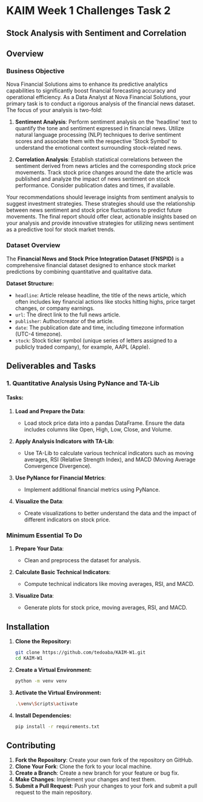 # KAIM Week 1 Challenges Task 2

## Stock Analysis with Sentiment and Correlation

## Overview

### Business Objective

Nova Financial Solutions aims to enhance its predictive analytics capabilities to significantly boost financial forecasting accuracy and operational efficiency. As a Data Analyst at Nova Financial Solutions, your primary task is to conduct a rigorous analysis of the financial news dataset. The focus of your analysis is two-fold:

1. **Sentiment Analysis**: Perform sentiment analysis on the 'headline' text to quantify the tone and sentiment expressed in financial news. Utilize natural language processing (NLP) techniques to derive sentiment scores and associate them with the respective 'Stock Symbol' to understand the emotional context surrounding stock-related news.

2. **Correlation Analysis**: Establish statistical correlations between the sentiment derived from news articles and the corresponding stock price movements. Track stock price changes around the date the article was published and analyze the impact of news sentiment on stock performance. Consider publication dates and times, if available.

Your recommendations should leverage insights from sentiment analysis to suggest investment strategies. These strategies should use the relationship between news sentiment and stock price fluctuations to predict future movements. The final report should offer clear, actionable insights based on your analysis and provide innovative strategies for utilizing news sentiment as a predictive tool for stock market trends.

### Dataset Overview

The **Financial News and Stock Price Integration Dataset (FNSPID)** is a comprehensive financial dataset designed to enhance stock market predictions by combining quantitative and qualitative data.

**Dataset Structure:**

- `headline`: Article release headline, the title of the news article, which often includes key financial actions like stocks hitting highs, price target changes, or company earnings.
- `url`: The direct link to the full news article.
- `publisher`: Author/creator of the article.
- `date`: The publication date and time, including timezone information (UTC-4 timezone).
- `stock`: Stock ticker symbol (unique series of letters assigned to a publicly traded company), for example, AAPL (Apple).

## Deliverables and Tasks

### 1. Quantitative Analysis Using PyNance and TA-Lib

#### Tasks:

1. **Load and Prepare the Data**:
   - Load stock price data into a pandas DataFrame. Ensure the data includes columns like Open, High, Low, Close, and Volume.

2. **Apply Analysis Indicators with TA-Lib**:
   - Use TA-Lib to calculate various technical indicators such as moving averages, RSI (Relative Strength Index), and MACD (Moving Average Convergence Divergence).

3. **Use PyNance for Financial Metrics**:
   - Implement additional financial metrics using PyNance.

4. **Visualize the Data**:
   - Create visualizations to better understand the data and the impact of different indicators on stock price.

### Minimum Essential To Do

1. **Prepare Your Data**:
   - Clean and preprocess the dataset for analysis.

2. **Calculate Basic Technical Indicators**:
   - Compute technical indicators like moving averages, RSI, and MACD.

3. **Visualize Data**:
   - Generate plots for stock price, moving averages, RSI, and MACD.

## Installation

1. **Clone the Repository:**

   ```bash
   git clone https://github.com/tedoaba/KAIM-W1.git
   cd KAIM-W1
   ```

2. **Create a Virtual Environment:**

   ```bash
   python -m venv venv
   ```

3. **Activate the Virtual Environment:**

   ```bash
   .\venv\Scripts\activate
   ```

4. **Install Dependencies:**

   ```bash
   pip install -r requirements.txt
   ```

## Contributing

1. **Fork the Repository**: Create your own fork of the repository on GitHub.
2. **Clone Your Fork**: Clone the fork to your local machine.
3. **Create a Branch**: Create a new branch for your feature or bug fix.
4. **Make Changes**: Implement your changes and test them.
5. **Submit a Pull Request**: Push your changes to your fork and submit a pull request to the main repository.
